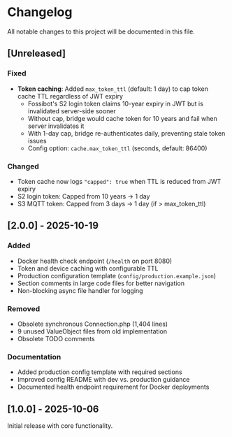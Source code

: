 # Changelog

All notable changes to this project will be documented in this file.

## [Unreleased]

### Fixed
- **Token caching**: Added `max_token_ttl` (default: 1 day) to cap token cache TTL regardless of JWT expiry
  - Fossibot's S2 login token claims 10-year expiry in JWT but is invalidated server-side sooner
  - Without cap, bridge would cache token for 10 years and fail when server invalidates it
  - With 1-day cap, bridge re-authenticates daily, preventing stale token issues
  - Config option: `cache.max_token_ttl` (seconds, default: 86400)

### Changed
- Token cache now logs `"capped": true` when TTL is reduced from JWT expiry
- S2 login token: Capped from 10 years → 1 day
- S3 MQTT token: Capped from 3 days → 1 day (if > max_token_ttl)

## [2.0.0] - 2025-10-19

### Added
- Docker health check endpoint (`/health` on port 8080)
- Token and device caching with configurable TTL
- Production configuration template (`config/production.example.json`)
- Section comments in large code files for better navigation
- Non-blocking async file handler for logging

### Removed
- Obsolete synchronous Connection.php (1,404 lines)
- 9 unused ValueObject files from old implementation
- Obsolete TODO comments

### Documentation
- Added production config template with required sections
- Improved config README with dev vs. production guidance
- Documented health endpoint requirement for Docker deployments

## [1.0.0] - 2025-10-06

Initial release with core functionality.

